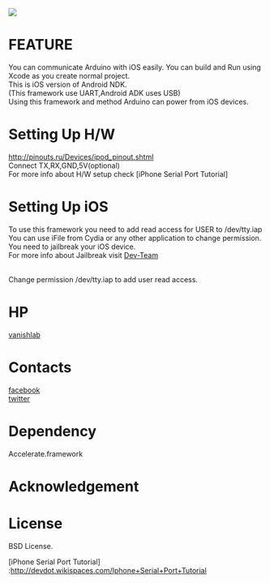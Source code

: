 ![](http://vanishlab.web.fc2.com/vanishlab/OSS_files/chip.png)

FEATURE
=======
You can communicate Arduino with iOS easily.
You can build and Run using Xcode as you create normal project.<br>
This is iOS version of Android NDK.<br>
(This framework use UART,Android ADK uses USB)<br>
Using this framework and method Arduino can power from iOS devices.

Setting Up H/W
=======
http://pinouts.ru/Devices/ipod_pinout.shtml<br>
Connect TX,RX,GND,5V(optional)<br>
For more info about H/W setup check [iPhone Serial Port Tutorial]<br>


Setting Up iOS
=======
To use this framework you need to add read access for USER to /dev/tty.iap<br>
You can use iFile from Cydia or any other application to change permission.<br>
You need to jailbreak your iOS device.<br>
For more info about Jailbreak visit [Dev-Team]<br>


<br>
Change permission /dev/tty.iap to add user read access.


HP
=======
[vanishlab]

Contacts
=======
[facebook]<br>
[twitter]

Dependency
=======
Accelerate.framework
 
Acknowledgement
=======

License
=======
BSD License.


[Dev-Team]: http://blog.iphone-dev.org/
[vanishlab]: http://vanishlab.web.fc2.com/
[BSD License]: http://www.opensource.org/licenses/bsd-license.php
[facebook]: http://www.facebook.com/yusuke.sekikawa
[twitter]: http://twitter.com/#!/YusukeSekikawa
[iPhone Serial Port Tutorial] :http://devdot.wikispaces.com/Iphone+Serial+Port+Tutorial